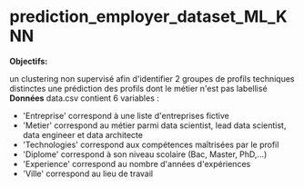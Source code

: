 # prediction_employer_dataset_ML_KNN


**Objectifs:**

un clustering non supervisé afin d'identifier 2 groupes de profils techniques distinctes
une prédiction des profils dont le métier n'est pas labellisé  
**Données**
data.csv contient 6 variables : 
- 'Entreprise' correspond à une liste d'entreprises fictive 
- 'Metier' correspond au métier parmi data scientist, lead data scientist, data engineer et data architecte 
- 'Technologies' correspond aux compétences maîtrisées par le profil 
- 'Diplome' correspond à son niveau scolaire (Bac, Master, PhD,...) 
- 'Experience' correspond au nombre d'années d'expériences 
- 'Ville' correspond au lieu de travail
